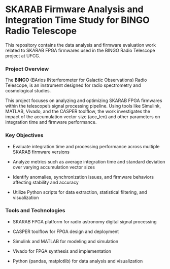 # SKARAB Firmware Analysis and Integration Time Study for BINGO Radio Telescope

This repository contains the data analysis and firmware evaluation work related to SKARAB FPGA firmwares used in the BINGO Radio Telescope project at UFCG.

### Project Overview

The **BINGO** (BArios INterferometer for Galactic Observations) Radio Telescope, is an instrument designed for radio spectrometry and cosmological studies.

This project focuses on analyzing and optimizing SKARAB FPGA firmwares within the telescope’s signal processing pipeline. Using tools like Simulink, MATLAB, Vivado, and the CASPER toolflow, the work investigates the impact of the accumulation vector size (acc_len) and other parameters on integration time and firmware performance.

### Key Objectives

* Evaluate integration time and processing performance across multiple SKARAB firmware versions

* Analyze metrics such as average integration time and standard deviation over varying accumulation vector sizes

* Identify anomalies, synchronization issues, and firmware behaviors affecting stability and accuracy

* Utilize Python scripts for data extraction, statistical filtering, and visualization

### Tools and Technologies

* SKARAB FPGA platform for radio astronomy digital signal processing

* CASPER toolflow for FPGA design and deployment

* Simulink and MATLAB for modeling and simulation

* Vivado for FPGA synthesis and implementation

* Python (pandas, matplotlib) for data analysis and visualization
